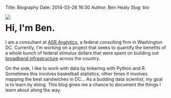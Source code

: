 Title: Biography
Date: 2014-03-26 16:30
Author: Ben Healy
Slug: bio

<img style="float:left" src="https://github.com/bheal521/bheal521.github.io/images/myAvatar.jpg" />

Hi, I'm Ben.
===============
I am a consultant at [ASR Analytics], a federal consulting firm in Washington DC. Currently, I'm working on a project that seeks to quantify the benefits of a whole bunch of federal stimulus dollars that were spent on building out [broadband infrastructure] across the country.

On the side, I like to work with data by tinkering with Python and R. Sometimes this involves basketball statistics, other times it involves mapping the best sandwiches in DC... As a budding data scientist, my goal is to learn by doing. This blog gives me a chance to document the things I learn about along the way.


[ASR Analytics]: http://www.asranalytics.com/
[broadband infrastructure]: http://www2.ntia.doc.gov/BTOPmap/